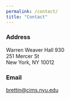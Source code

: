 ```yaml
---
permalink: /contact/
title: "Contact"
---
```


### Address
Warren Weaver Hall 930  
251 Mercer St  
New York, NY 10012


### Email
brettin@cims.nyu.edu
